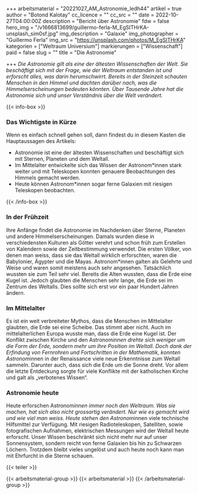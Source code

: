 +++
arbeitsmaterial = "20221027_AM_Astronomie_ledh44"
artikel = true
author = "Botond Kalotay"
cc_licence = ""
cc_src = ""
date = 2022-10-27T04:00:00Z
description = "Bericht über Astronomie"
fdw = false
hero_img = "/v1666813699/guillermo-ferla-M_EgSITHrKA-unsplash_sim0sf.jpg"
img_description = "Galaxie"
img_photographer = "Guillermo Ferla"
img_src = "https://unsplash.com/photos/M_EgSITHrKA"
kategorien = ["Weltraum Universium"]
markierungen = ["Wissenschaft"]
paid = false
slug = ""
title = "Die Astronomie"

+++
_Die Astronomie gilt als eine der ältesten Wissenschaften der Welt. Sie beschäftigt sich mit der Frage, wie der Weltraum entstanden ist und erforscht alles, was darin herumschwirrt. Bereits in der Steinzeit schauten Menschen in den Himmel und dachten darüber nach, was die Himmelserscheinungen bedeuten könnten. Über Tausende Jahre hat die Astronomie sich und unser Verständnis über die Welt verändert._

{{< info-box >}} <h3>Das Wichtigste in Kürze</h3>

<p>Wenn es einfach schnell gehen soll, dann findest du in diesem Kasten die Hauptaussagen des Artikels:</p>

<ul>

<li>Astronomie ist eine der ältesten Wissenschaften und beschäftigt sich mit Sternen, Planeten und dem Weltall.</li>

<li>Im Mittelalter entwickelte sich das Wissen der Astronom*innen stark weiter und mit Teleskopen konnten genauere Beobachtungen des Himmels gemacht werden.</li>

<li>Heute können Astronom*innen sogar ferne Galaxien mit riesigen Teleskopen beobachten.</li>

</ul> {{< /info-box >}}

### In der Frühzeit

Ihre Anfänge findet die Astronomie im Nachdenken über Sterne, Planeten und andere Himmelserscheinungen. Damals wurden diese in verschiedensten Kulturen als Götter verehrt und schon früh zum Erstellen von Kalendern sowie der Zeitbestimmung verwendet. Die ersten Völker, von denen man weiss, dass sie das Weltall wirklich erforschten, waren die Babylonier, Ägypter und die Mayas. Astronom*innen galten als Gelehrte und Weise und waren somit meistens auch sehr angesehen. Tatsächlich wussten sie zum Teil sehr viel. Bereits die Alten wussten, dass die Erde eine Kugel ist. Jedoch glaubten die Menschen sehr lange, die Erde sei im Zentrum des Weltalls. Dies sollte sich erst vor ein paar Hundert Jahren ändern.

### Im Mittelalter

Es ist ein weit verbreiteter Mythos, dass die Menschen im Mittelalter glaubten, die Erde sei eine Scheibe. Das stimmt aber nicht. Auch im mittelalterlichen Europa wusste man, dass die Erde eine Kugel ist. Der Konflikt zwischen Kirche und den Astronom*innen drehte sich weniger um die Form der Erde, sondern mehr um ihre Position im Weltall. Doch dank der Erfindung von Fernrohren und Fortschritten in der Mathematik, konnten Astronom*innen in der Renaissance viele neue Erkenntnisse zum Weltall sammeln. Darunter auch, dass sich die Erde um die Sonne dreht. Vor allem die letzte Entdeckung sorgte für viele Konflikte mit der katholischen Kirche und galt als „verbotenes Wissen“.

### Astronomie heute

Heute erforschen Astronom*innen immer noch den Weltraum. Was sie machen, hat sich also nicht grossartig verändert. Nur wie es gemacht wird und wie viel man weiss. Heute stehen den Astronom*innen viele technische Hilfsmittel zur Verfügung. Mit riesigen Radioteleskopen, Satelliten, sowie fotografischen Aufnahmen, elektrischen Messungen wird der Weltall heute erforscht. Unser Wissen beschränkt sich nicht mehr nur auf unser Sonnensystem, sondern reicht von ferne Galaxien bis hin zu Schwarzen Löchern. Trotzdem bleibt vieles ungelöst und auch heute noch kann man mit Ehrfurcht in die Sterne schauen.

{{< teiler >}}

{{< arbeitsmaterial-group >}} {{< arbeitsmaterial >}} {{< /arbeitsmaterial-group >}}